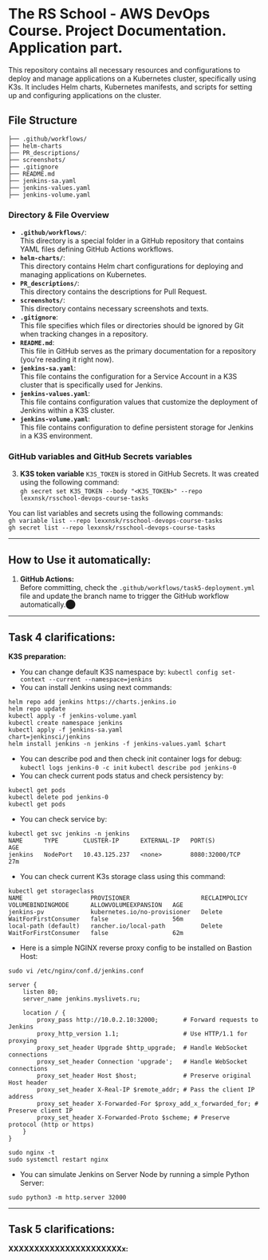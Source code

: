 
# The RS School - AWS DevOps Course. Project Documentation. Application part.

This repository contains all necessary resources and configurations to deploy and manage applications on a Kubernetes cluster, specifically using K3s. It includes Helm charts, Kubernetes manifests, and scripts for setting up and configuring applications on the cluster.

## File Structure
```
├── .github/workflows/
├── helm-charts
├── PR_descriptions/
├── screenshots/
├── .gitignore
├── README.md
├── jenkins-sa.yaml
├── jenkins-values.yaml
├── jenkins-volume.yaml
```

### Directory & File Overview

- **```.github/workflows/```**:  
  This directory is a special folder in a GitHub repository that contains YAML files defining GitHub Actions workflows. 
- **```helm-charts/```**:  
  This directory contains Helm chart configurations for deploying and managing applications on Kubernetes. 
- **```PR_descriptions/```**:  
  This directory contains the descriptions for Pull Request.
- **```screenshots/```**:  
  This directory contains necessary screenshots and texts.
- **```.gitignore```**:  
  This file specifies which files or directories should be ignored by Git when tracking changes in a repository.
- **```README.md```**:  
  This file in GitHub serves as the primary documentation for a repository (you're reading it right now).
- **```jenkins-sa.yaml```**:  
  This file contains the configuration for a Service Account in a K3S cluster that is specifically used for Jenkins.
- **```jenkins-values.yaml```**:  
  This file contains configuration values that customize the deployment of Jenkins within a K3S cluster.
- **```jenkins-volume.yaml```**:  
  This file contains configuration to define persistent storage for Jenkins in a K3S environment.

### GitHub variables and GitHub Secrets variables
3. **K3S token variable** ```K3S_TOKEN``` is stored in GitHub Secrets. It was created using the following command:  
```gh secret set K3S_TOKEN --body "<K3S_TOKEN>" --repo lexxnsk/rsschool-devops-course-tasks```  

You can list variables and secrets using the following commands:  
```gh variable list --repo lexxnsk/rsschool-devops-course-tasks```  
```gh secret list --repo lexxnsk/rsschool-devops-course-tasks```  

---

## How to Use it automatically:
1. **GitHub Actions:**  
   Before committing, check the ```.github/workflows/task5-deployment.yml``` file and update the branch name to trigger the GitHub workflow automatically.​⬤

---
## Task 4 clarifications:
**K3S preparation:**
- You can change default K3S namespace by:
```kubectl config set-context --current --namespace=jenkins```
- You can install Jenkins using next commands:
```
helm repo add jenkins https://charts.jenkins.io
helm repo update
kubectl apply -f jenkins-volume.yaml
kubectl create namespace jenkins
kubectl apply -f jenkins-sa.yaml    
chart=jenkinsci/jenkins
helm install jenkins -n jenkins -f jenkins-values.yaml $chart
```
- You can describe pod and then check init container logs for debug:
```kubectl logs jenkins-0 -c init``` 
```kubectl describe pod jenkins-0```
- You can check current pods status and check persistency by:
```
kubectl get pods
kubectl delete pod jenkins-0
kubectl get pods
```
- You can check service by:
```
kubectl get svc jenkins -n jenkins
NAME      TYPE       CLUSTER-IP      EXTERNAL-IP   PORT(S)          AGE
jenkins   NodePort   10.43.125.237   <none>        8080:32000/TCP   27m
```
- You can check current K3s storage class using this command:  
```
kubectl get storageclass
NAME                   PROVISIONER                    RECLAIMPOLICY   VOLUMEBINDINGMODE      ALLOWVOLUMEEXPANSION   AGE
jenkins-pv             kubernetes.io/no-provisioner   Delete          WaitForFirstConsumer   false                  56m
local-path (default)   rancher.io/local-path          Delete          WaitForFirstConsumer   false                  62m
```
- Here is a simple NGINX reverse proxy config to be installed on Bastion Host:
```
sudo vi /etc/nginx/conf.d/jenkins.conf

server {
    listen 80;
    server_name jenkins.myslivets.ru;

    location / {
        proxy_pass http://10.0.2.10:32000;       # Forward requests to Jenkins
        proxy_http_version 1.1;                  # Use HTTP/1.1 for proxying
        proxy_set_header Upgrade $http_upgrade;  # Handle WebSocket connections
        proxy_set_header Connection 'upgrade';   # Handle WebSocket connections
        proxy_set_header Host $host;             # Preserve original Host header
        proxy_set_header X-Real-IP $remote_addr; # Pass the client IP address
        proxy_set_header X-Forwarded-For $proxy_add_x_forwarded_for; # Preserve client IP
        proxy_set_header X-Forwarded-Proto $scheme; # Preserve protocol (http or https)
    }
}

sudo nginx -t
sudo systemctl restart nginx
``` 
- You can simulate Jenkins on Server Node by running a simple Python Server:
```
sudo python3 -m http.server 32000
```

---
## Task 5 clarifications:
**XXXXXXXXXXXXXXXXXXXXXXx:**
